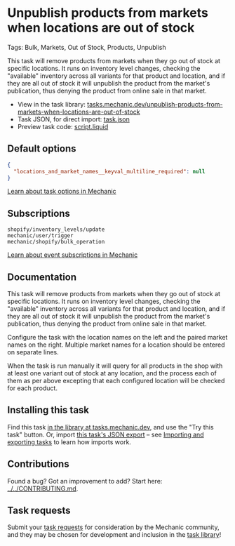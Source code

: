# Unpublish products from markets when locations are out of stock

Tags: Bulk, Markets, Out of Stock, Products, Unpublish

This task will remove products from markets when they go out of stock at specific locations. It runs on inventory level changes, checking the "available" inventory across all variants for that product and location, and if they are all out of stock it will unpublish the product from the market's publication, thus denying the product from online sale in that market. 

* View in the task library: [tasks.mechanic.dev/unpublish-products-from-markets-when-locations-are-out-of-stock](https://tasks.mechanic.dev/unpublish-products-from-markets-when-locations-are-out-of-stock)
* Task JSON, for direct import: [task.json](../../tasks/unpublish-products-from-markets-when-locations-are-out-of-stock.json)
* Preview task code: [script.liquid](./script.liquid)

## Default options

```json
{
  "locations_and_market_names__keyval_multiline_required": null
}
```

[Learn about task options in Mechanic](https://learn.mechanic.dev/core/tasks/options)

## Subscriptions

```liquid
shopify/inventory_levels/update
mechanic/user/trigger
mechanic/shopify/bulk_operation
```

[Learn about event subscriptions in Mechanic](https://learn.mechanic.dev/core/tasks/subscriptions)

## Documentation

This task will remove products from markets when they go out of stock at specific locations. It runs on inventory level changes, checking the "available" inventory across all variants for that product and location, and if they are all out of stock it will unpublish the product from the market's publication, thus denying the product from online sale in that market. 

Configure the task with the location names on the left and the paired market names on the right. Multiple market names for a location should be entered on separate lines.

When the task is run manually it will query for all products in the shop with at least one variant out of stock at any location, and the process each of them as per above excepting that each configured location will be checked for each product.

## Installing this task

Find this task [in the library at tasks.mechanic.dev](https://tasks.mechanic.dev/unpublish-products-from-markets-when-locations-are-out-of-stock), and use the "Try this task" button. Or, import [this task's JSON export](../../tasks/unpublish-products-from-markets-when-locations-are-out-of-stock.json) – see [Importing and exporting tasks](https://learn.mechanic.dev/core/tasks/import-and-export) to learn how imports work.

## Contributions

Found a bug? Got an improvement to add? Start here: [../../CONTRIBUTING.md](../../CONTRIBUTING.md).

## Task requests

Submit your [task requests](https://mechanic.canny.io/task-requests) for consideration by the Mechanic community, and they may be chosen for development and inclusion in the [task library](https://tasks.mechanic.dev/)!
